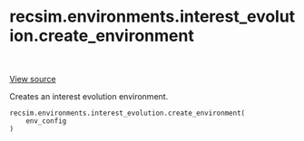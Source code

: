 <div itemscope itemtype="http://developers.google.com/ReferenceObject">
<meta itemprop="name" content="recsim.environments.interest_evolution.create_environment" />
<meta itemprop="path" content="Stable" />
</div>

# recsim.environments.interest_evolution.create_environment

<!-- Insert buttons and diff -->

<table class="tfo-notebook-buttons tfo-api" align="left">

</table>

<a target="_blank" href="https://github.com/google-research/recsim/tree/master/recsim/environments/interest_evolution.py">View
source</a>

Creates an interest evolution environment.

<pre class="devsite-click-to-copy prettyprint lang-py tfo-signature-link">
<code>recsim.environments.interest_evolution.create_environment(
    env_config
)
</code></pre>

<!-- Placeholder for "Used in" -->

